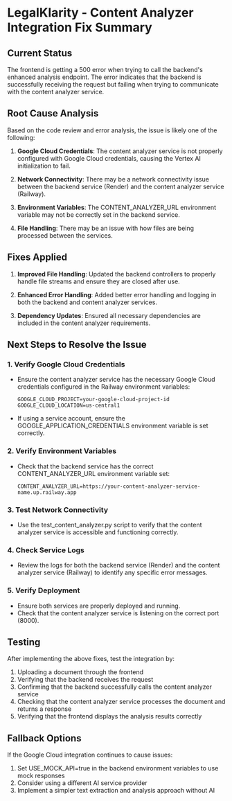 # LegalKlarity - Content Analyzer Integration Fix Summary

## Current Status
The frontend is getting a 500 error when trying to call the backend's enhanced analysis endpoint. The error indicates that the backend is successfully receiving the request but failing when trying to communicate with the content analyzer service.

## Root Cause Analysis
Based on the code review and error analysis, the issue is likely one of the following:

1. **Google Cloud Credentials**: The content analyzer service is not properly configured with Google Cloud credentials, causing the Vertex AI initialization to fail.

2. **Network Connectivity**: There may be a network connectivity issue between the backend service (Render) and the content analyzer service (Railway).

3. **Environment Variables**: The CONTENT_ANALYZER_URL environment variable may not be correctly set in the backend service.

4. **File Handling**: There may be an issue with how files are being processed between the services.

## Fixes Applied
1. **Improved File Handling**: Updated the backend controllers to properly handle file streams and ensure they are closed after use.

2. **Enhanced Error Handling**: Added better error handling and logging in both the backend and content analyzer services.

3. **Dependency Updates**: Ensured all necessary dependencies are included in the content analyzer requirements.

## Next Steps to Resolve the Issue

### 1. Verify Google Cloud Credentials
- Ensure the content analyzer service has the necessary Google Cloud credentials configured in the Railway environment variables:
  ```
  GOOGLE_CLOUD_PROJECT=your-google-cloud-project-id
  GOOGLE_CLOUD_LOCATION=us-central1
  ```
- If using a service account, ensure the GOOGLE_APPLICATION_CREDENTIALS environment variable is set correctly.

### 2. Verify Environment Variables
- Check that the backend service has the correct CONTENT_ANALYZER_URL environment variable set:
  ```
  CONTENT_ANALYZER_URL=https://your-content-analyzer-service-name.up.railway.app
  ```

### 3. Test Network Connectivity
- Use the test_content_analyzer.py script to verify that the content analyzer service is accessible and functioning correctly.

### 4. Check Service Logs
- Review the logs for both the backend service (Render) and the content analyzer service (Railway) to identify any specific error messages.

### 5. Verify Deployment
- Ensure both services are properly deployed and running.
- Check that the content analyzer service is listening on the correct port (8000).

## Testing
After implementing the above fixes, test the integration by:
1. Uploading a document through the frontend
2. Verifying that the backend receives the request
3. Confirming that the backend successfully calls the content analyzer service
4. Checking that the content analyzer service processes the document and returns a response
5. Verifying that the frontend displays the analysis results correctly

## Fallback Options
If the Google Cloud integration continues to cause issues:
1. Set USE_MOCK_API=true in the backend environment variables to use mock responses
2. Consider using a different AI service provider
3. Implement a simpler text extraction and analysis approach without AI